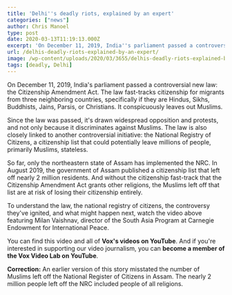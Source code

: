 ```yaml
---
title: 'Delhi''s deadly riots, explained by an expert'
categories: ["news"]
author: Chris Manoel
type: post
date: 2020-03-13T11:19:13.000Z
excerpt: 'On December 11, 2019, India''s parliament passed a controversial new law: the Citizenship Amendment Act. The law fast-tracks citizenship for migrants from three neighboring countries, specifically if they are Hindus, Sikhs, Buddhists, Jains, Parsis, or Christians. It conspicuously leaves out Muslims. Since the law was passed, it''s drawn widespread opposition and protests, and not only&hellip;'
url: /delhis-deadly-riots-explained-by-an-expert/
image: /wp-content/uploads/2020/03/3655/delhis-deadly-riots-explained-by-an-expert.jpg
tags: [deadly, Delhi]
---
```


On December 11, 2019, India's parliament passed a controversial new law: the Citizenship Amendment Act. The law fast-tracks citizenship for migrants from three neighboring countries, specifically if they are Hindus, Sikhs, Buddhists, Jains, Parsis, or Christians. It conspicuously leaves out Muslims.

Since the law was passed, it's drawn widespread opposition and protests, and not only because it discriminates against Muslims. The law is also closely linked to another controversial initiative: the National Registry of Citizens, a citizenship list that could potentially leave millions of people, primarily Muslims, stateless.

So far, only the northeastern state of Assam has implemented the NRC. In August 2019, the government of Assam published a citizenship list that left off nearly 2 million residents. And without the citizenship fast-track that the Citizenship Amendment Act grants other religions, the Muslims left off that list are at risk of losing their citizenship entirely.

To understand the law, the national registry of citizens, the controversy they've ignited, and what might happen next, watch the video above featuring Milan Vaishnav, director of the South Asia Program at Carnegie Endowment for International Peace.

You can find this video and all of **Vox's videos on YouTube**. And if you're interested in supporting our video journalism, you can **become a member of the Vox Video Lab on YouTube**.

**Correction:** An earlier version of this story misstated the number of Muslims left off the National Register of Citizens in Assam. The nearly 2 million people left off the NRC included people of all religions.
